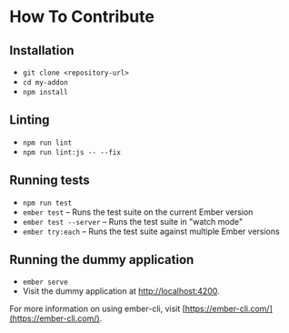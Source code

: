 # How To Contribute

## Installation

* `git clone <repository-url>`
* `cd my-addon`
* `npm install`

## Linting

* `npm run lint`
* `npm run lint:js -- --fix`

## Running tests

* `npm run test`
* `ember test` – Runs the test suite on the current Ember version
* `ember test --server` – Runs the test suite in "watch mode"
* `ember try:each` – Runs the test suite against multiple Ember versions

## Running the dummy application

* `ember serve`
* Visit the dummy application at [http://localhost:4200](http://localhost:4200).

For more information on using ember-cli, visit [https://ember-cli.com/](https://ember-cli.com/).
